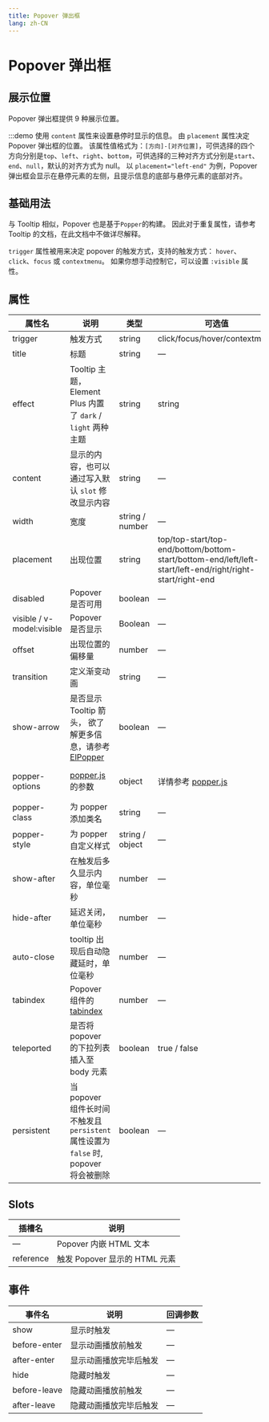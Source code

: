 ```yaml
---
title: Popover 弹出框
lang: zh-CN
---
```


# Popover 弹出框

## 展示位置

Popover 弹出框提供 9 种展示位置。

:::demo 使用 `content` 属性来设置悬停时显示的信息。 由 `placement` 属性决定 Popover 弹出框的位置。 该属性值格式为：`[方向]-[对齐位置]`，可供选择的四个方向分别是`top`、`left`、`right`、`bottom`，可供选择的三种对齐方式分别是`start`、`end`、`null`，默认的对齐方式为 null。 以 `placement="left-end"` 为例，Popover 弹出框会显示在悬停元素的左侧，且提示信息的底部与悬停元素的底部对齐。

<code src="./placement.tsx"></code>

## 基础用法

与 Tooltip 相似，Popover 也是基于`Popper`的构建。 因此对于重复属性，请参考 Tooltip 的文档，在此文档中不做详尽解释。

`trigger` 属性被用来决定 popover 的触发方式，支持的触发方式： `hover`、`click`、`focus` 或 `contextmenu`。 如果你想手动控制它，可以设置 `:visible` 属性。

<code src="./basic-usage.tsx"></code>

<!-- ## 虚拟触发

像 Tooltip 一样，Popover 可以由虚拟元素触发，这个功能就很适合使用在触发元素和展示内容元素是分开的场景。通常我们使用 `#reference` 来放置我们的触发元素， 用 `triggeringElement` API，您可以任意设置您的触发元素 但注意到触发元素应该是接受 `mouse` 和 `keyboard` 事件的元素。

:::error

`vPopover` 将被废弃，请使用 `virtualRef` 作为替代。

:::

<code src="./virtual-triggering.tsx"></code>

## 内容可扩展

可以在 Popover 中嵌套其它组件， 以下为嵌套表格的例子。

利用插槽取代 `content` 属性

<code src="./nested-information.tsx"></code>

## 嵌套操作

当然，你还可以嵌套操作， 它比使用 dialog 更加轻量。

<code src="./nested-operation.tsx"></code>

 -->

## 属性

| 属性名                    | 说明                                                                                                                                        | 类型            | 可选值                                                                                                    | 默认值                                                                     |
| ------------------------- | ------------------------------------------------------------------------------------------------------------------------------------------- | --------------- | --------------------------------------------------------------------------------------------------------- | -------------------------------------------------------------------------- |
| trigger                   | 触发方式                                                                                                                                    | string          | click/focus/hover/contextmenu                                                                             | click                                                                      |
| title                     | 标题                                                                                                                                        | string          | —                                                                                                         | —                                                                          |
| effect                    | Tooltip 主题，Element Plus 内置了 `dark` / `light` 两种主题                                                                                 | string          | string                                                                                                    | light                                                                      |
| content                   | 显示的内容，也可以通过写入默认 `slot` 修改显示内容                                                                                          | string          | —                                                                                                         | —                                                                          |
| width                     | 宽度                                                                                                                                        | string / number | —                                                                                                         | 最小宽度 150px                                                             |
| placement                 | 出现位置                                                                                                                                    | string          | top/top-start/top-end/bottom/bottom-start/bottom-end/left/left-start/left-end/right/right-start/right-end | bottom                                                                     |
| disabled                  | Popover 是否可用                                                                                                                            | boolean         | —                                                                                                         | false                                                                      |
| visible / v-model:visible | Popover 是否显示                                                                                                                            | Boolean         | —                                                                                                         | false                                                                      |
| offset                    | 出现位置的偏移量                                                                                                                            | number          | —                                                                                                         | 0                                                                          |
| transition                | 定义渐变动画                                                                                                                                | string          | —                                                                                                         | el-fade-in-linear                                                          |
| show-arrow                | 是否显示 Tooltip 箭头， 欲了解更多信息，请参考 [ElPopper](https://github.com/element-plus/element-plus/tree/dev/packages/components/popper) | boolean         | —                                                                                                         | true                                                                       |
| popper-options            | [popper.js](https://popper.js.org/docs/v2/) 的参数                                                                                          | object          | 详情参考 [popper.js](https://popper.js.org/docs/v2/)                                                      | `{modifiers: [{name: 'computeStyles',options: {gpuAcceleration: false}}]}` |
| popper-class              | 为 popper 添加类名                                                                                                                          | string          | —                                                                                                         | —                                                                          |
| popper-style              | 为 popper 自定义样式                                                                                                                        | string / object | —                                                                                                         | —                                                                          |
| show-after                | 在触发后多久显示内容，单位毫秒                                                                                                              | number          | —                                                                                                         | 0                                                                          |
| hide-after                | 延迟关闭，单位毫秒                                                                                                                          | number          | —                                                                                                         | 200                                                                        |
| auto-close                | tooltip 出现后自动隐藏延时，单位毫秒                                                                                                        | number          | —                                                                                                         | 0                                                                          |
| tabindex                  | Popover 组件的 [tabindex](https://developer.mozilla.org/zh-CN/docs/Web/HTML/Global_attributes/tabindex)                                     | number          | —                                                                                                         | —                                                                          |
| teleported                | 是否将 popover 的下拉列表插入至 body 元素                                                                                                   | boolean         | true / false                                                                                              | true                                                                       |
| persistent                | 当 popover 组件长时间不触发且 `persistent` 属性设置为 `false` 时, popover 将会被删除                                                        | boolean         | —                                                                                                         | true                                                                       |

## Slots

| 插槽名    | 说明                          |
| --------- | ----------------------------- |
| —         | Popover 内嵌 HTML 文本        |
| reference | 触发 Popover 显示的 HTML 元素 |

## 事件

| 事件名       | 说明                   | 回调参数 |
| ------------ | ---------------------- | -------- |
| show         | 显示时触发             | —        |
| before-enter | 显示动画播放前触发     | —        |
| after-enter  | 显示动画播放完毕后触发 | —        |
| hide         | 隐藏时触发             | —        |
| before-leave | 隐藏动画播放前触发     | —        |
| after-leave  | 隐藏动画播放完毕后触发 | —        |
